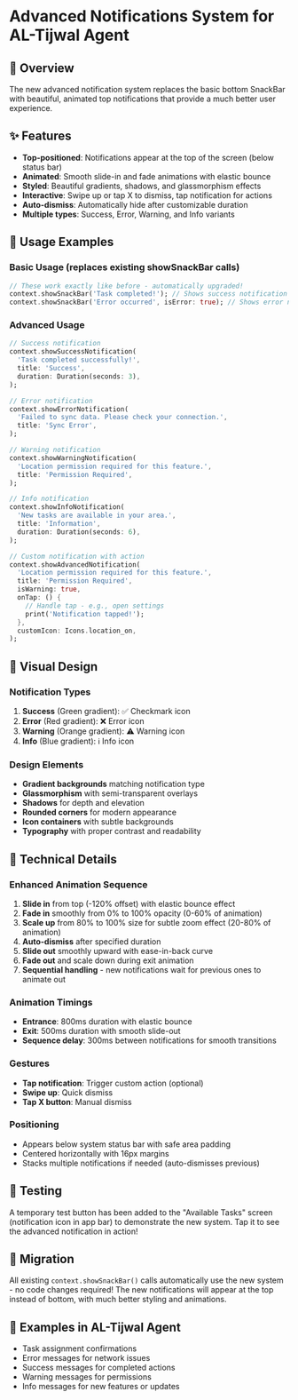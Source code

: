# Advanced Notifications System for AL-Tijwal Agent

## 🎨 Overview
The new advanced notification system replaces the basic bottom SnackBar with beautiful, animated top notifications that provide a much better user experience.

## ✨ Features
- **Top-positioned**: Notifications appear at the top of the screen (below status bar)
- **Animated**: Smooth slide-in and fade animations with elastic bounce
- **Styled**: Beautiful gradients, shadows, and glassmorphism effects
- **Interactive**: Swipe up or tap X to dismiss, tap notification for actions
- **Auto-dismiss**: Automatically hide after customizable duration
- **Multiple types**: Success, Error, Warning, and Info variants

## 🎯 Usage Examples

### Basic Usage (replaces existing showSnackBar calls)
```dart
// These work exactly like before - automatically upgraded!
context.showSnackBar('Task completed!'); // Shows success notification
context.showSnackBar('Error occurred', isError: true); // Shows error notification
```

### Advanced Usage
```dart
// Success notification
context.showSuccessNotification(
  'Task completed successfully!',
  title: 'Success',
  duration: Duration(seconds: 3),
);

// Error notification
context.showErrorNotification(
  'Failed to sync data. Please check your connection.',
  title: 'Sync Error',
);

// Warning notification
context.showWarningNotification(
  'Location permission required for this feature.',
  title: 'Permission Required',
);

// Info notification
context.showInfoNotification(
  'New tasks are available in your area.',
  title: 'Information',
  duration: Duration(seconds: 6),
);

// Custom notification with action
context.showAdvancedNotification(
  'Location permission required for this feature.',
  title: 'Permission Required',
  isWarning: true,
  onTap: () {
    // Handle tap - e.g., open settings
    print('Notification tapped!');
  },
  customIcon: Icons.location_on,
);
```

## 🎨 Visual Design

### Notification Types
1. **Success** (Green gradient): ✅ Checkmark icon
2. **Error** (Red gradient): ❌ Error icon  
3. **Warning** (Orange gradient): ⚠️ Warning icon
4. **Info** (Blue gradient): ℹ️ Info icon

### Design Elements
- **Gradient backgrounds** matching notification type
- **Glassmorphism** with semi-transparent overlays
- **Shadows** for depth and elevation
- **Rounded corners** for modern appearance
- **Icon containers** with subtle backgrounds
- **Typography** with proper contrast and readability

## 🔧 Technical Details

### Enhanced Animation Sequence
1. **Slide in** from top (-120% offset) with elastic bounce effect
2. **Fade in** smoothly from 0% to 100% opacity (0-60% of animation)
3. **Scale up** from 80% to 100% size for subtle zoom effect (20-80% of animation)
4. **Auto-dismiss** after specified duration
5. **Slide out** smoothly upward with ease-in-back curve
6. **Fade out** and scale down during exit animation
7. **Sequential handling** - new notifications wait for previous ones to animate out

### Animation Timings
- **Entrance**: 800ms duration with elastic bounce
- **Exit**: 500ms duration with smooth slide-out
- **Sequence delay**: 300ms between notifications for smooth transitions

### Gestures
- **Tap notification**: Trigger custom action (optional)
- **Swipe up**: Quick dismiss
- **Tap X button**: Manual dismiss

### Positioning
- Appears below system status bar with safe area padding
- Centered horizontally with 16px margins
- Stacks multiple notifications if needed (auto-dismisses previous)

## 🚀 Testing
A temporary test button has been added to the "Available Tasks" screen (notification icon in app bar) to demonstrate the new system. Tap it to see the advanced notification in action!

## 📱 Migration
All existing `context.showSnackBar()` calls automatically use the new system - no code changes required! The new notifications will appear at the top instead of bottom, with much better styling and animations.

## 🎯 Examples in AL-Tijwal Agent
- Task assignment confirmations
- Error messages for network issues
- Success messages for completed actions
- Warning messages for permissions
- Info messages for new features or updates